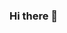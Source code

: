 ### Hi there 👋

<!--
**wambuikaranja/wambuikaranja** is a ✨ _special_ ✨ repository because its `README.md` (this file) appears on your GitHub profile.

Here are some ideas to get you started:

- 🔭 I’m currently working on a project for my back end  development course
- 🌱 I’m currently learning python
- 👯 I’m looking to collaborate on python projects
- 📫 How to reach me: reach me via my email karanjawambui492@gmail.com
- 😄 Pronouns: She/Her
- ⚡ Fun fact: I loove playing football
-->
